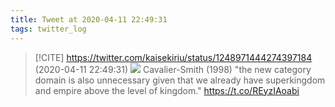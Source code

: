```yaml
---
title: Tweet at 2020-04-11 22:49:31
tags: twitter_log
---
```


> [!CITE] https://twitter.com/kaisekiriu/status/1248971444274397184 (2020-04-11 22:49:31)
> ![](https://twitter.com/kaisekiriu/status/1248971444274397184)
> Cavalier-Smith (1998)
> "the new category domain is also unnecessary given that we already have superkingdom and empire above the level of kingdom."
> https://t.co/REyzIAoabi
